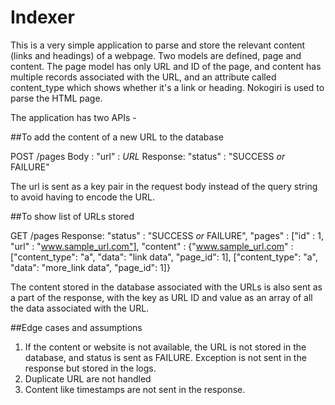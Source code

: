# Indexer

This is a very simple application to parse and store the relevant content (links and headings) of a webpage. Two models are defined, page and content. The page model has only URL and ID of the page, and content has multiple records associated with the URL, and an attribute called content_type which shows whether it's a link or heading. Nokogiri is used to parse the HTML page.

The application has two APIs -

##To add the content of a new URL to the database

POST /pages
Body : "url" : *URL*
Response: "status" : "SUCCESS *or* FAILURE"

The url is sent as a key pair in the request body instead of the query string to avoid having to encode the URL.

##To show list of URLs stored

GET /pages
Response: "status" : "SUCCESS *or* FAILURE", "pages" : ["id" : 1, "url" : "www.sample_url.com"], 
"content" : {"www.sample_url.com" : ["content_type": "a", "data": "link data", "page_id": 1], ["content_type": "a", "data": "more_link data", "page_id": 1]}

The content stored in the database associated with the URLs is also sent as a part of the response, with the key as URL ID and value as an array of all the data associated with the URL.


##Edge cases and assumptions

1. If the content or website is not available, the URL is not stored in the database, and status is sent as FAILURE. Exception is not sent in the response but stored in the logs.
2. Duplicate URL are not handled
3. Content like timestamps are not sent in the response.
